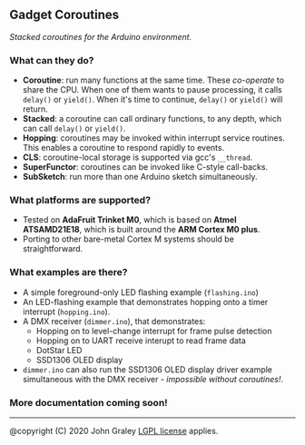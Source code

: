 ## Gadget Coroutines

_Stacked coroutines for the Arduino environment._

### What can they do?
 - **Coroutine**: run many functions at the same time. These 
   _co-operate_ to share the CPU. When one of them wants to pause 
   processing, it calls `delay()` or `yield()`. When it's time to 
   continue, `delay()` or `yield()` will return.
 - **Stacked**: a coroutine can call ordinary functions, to any depth, 
   which can call `delay()` or `yield()`.
 - **Hopping**: coroutines may be invoked within interrupt service 
   routines. This enables a coroutine to respond rapidly to events.
 - **CLS**: coroutine-local storage is supported via gcc's `__thread`. 
 - **SuperFunctor**: coroutines can be invoked like C-style call-backs. 
 - **SubSketch**: run more than one Arduino sketch simultaneously.

### What platforms are supported?
 - Tested on **AdaFruit Trinket M0**, which is based on **Atmel 
   ATSAMD21E18**, which is built around the **ARM Cortex M0 plus**.
 - Porting to other bare-metal Cortex M systems should be 
   straightforward.

### What examples are there?
 - A simple foreground-only LED flashing example (`flashing.ino`)
 - An LED-flashing example that demonstrates hopping onto a timer 
   interrupt (`hopping.ino`).
 - A DMX receiver (`dimmer.ino`), that demonstrates:
   - Hopping on to level-change interrupt for frame pulse detection
   - Hopping on to UART receive interupt to read frame data 
   - DotStar LED
   - SSD1306 OLED display
 - `dimmer.ino` can also run the SSD1306 OLED display driver example 
   simultaneous with the DMX receiver - _impossible without
   coroutines!_.

### More documentation coming soon!

------------------   
@copyright (C) 2020 John Graley [LGPL license](license.md) applies.
